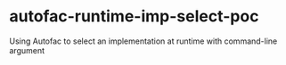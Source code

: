 # autofac-runtime-imp-select-poc
Using Autofac to select an implementation at runtime with command-line argument
